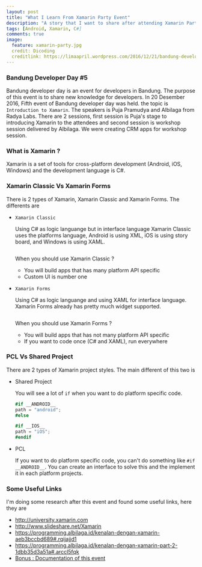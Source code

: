 ```yaml
---
layout: post
title: "What I Learn From Xamarin Party Event"
description: "A story that I want to share after attending Xamarin Party in Bandung"
tags: [Android, Xamarin, C#]
comments: true
image:
  feature: xamarin-party.jpg
  credit: Dicoding
  creditlink: https://limaapril.wordpress.com/2016/12/21/bandung-developer-day-5/
---
```


### Bandung Developer Day #5
Bandung developer day is an event for developers in Bandung. The purpose of this event is to share new knowledge for developers. In 20 Desember 2016, Fifth event of Bandung developer day was held. the topic is `Introduction to Xamarin`. <!-- more --> The speakers is Puja Pramudya and Albilaga from Radya Labs. There are 2 sessions, first session is Puja's stage to introducing Xamarin to the attendees and second session is workshop session delivered by Albilaga. We were creating CRM apps for workshop session.

### What is Xamarin ?
Xamarin is a set of tools for cross-platform development (Android, iOS, Windows) and the development language is C#.

### Xamarin Classic Vs Xamarin Forms
There is 2 types of Xamarin, Xamarin Classic and Xamarin Forms. The differents are 

* `Xamarin Classic`

  Using C# as logic languange but in interface language Xamarin Classic uses the platforms language, Android is using XML, iOS is using story board, and Windows is using XAML.
  <center>
    <figure>
      <a href="{{ site.url }}/images/xamarin-classic-figure.png"><img src="{{ site.url }}/images/xamarin-classic-figure.png" alt=""></a>
    </figure>
  </center>

  When you should use Xamarin Classic ?

  * You will build apps that has many platform API specific
  * Custom UI is number one

* `Xamarin Forms`

  Using C# as logic languange and using XAML for interface language. Xamarin Forms already has pretty much widget supported.
  <center>
    <figure>
      <a href="{{ site.url }}/images/xamarin-forms-figure.png"><img src="{{ site.url }}/images/xamarin-forms-figure.png" alt=""></a>
    </figure>
  </center>

  When you should use Xamarin Forms ?
  
  * You will build apps that has not many platform API specific
  * If you want to code once (C# and XAML), run everywhere

### PCL Vs Shared Project

There are 2 types of Xamarin project styles. The main different of this two is

* Shared Project

  You will see a lot of `if` when you want to do platform specific code.

  ```c#
  #if __ANDROID__ 
  path = "android";
  #else 

  #if __IOS__ 
  path = "iOS"; 
  #endif 
  ```

* PCL

  If you want to do platform specific code, you can't do something like `#if __ANDROID__`. You can create an interface to solve this and the implement it in each platform projects.


### Some Useful Links

I'm doing some research after this event and found some useful links, here they are

* <a href="http://university.xamarin.com" target="_blank">http://university.xamarin.com</a>
* <a href="http://www.slideshare.net/Xamarin" target="_blank">http://www.slideshare.net/Xamarin</a>
* <a href="https://programming.albilaga.id/kenalan-dengan-xamarin-aeb3bccbd689#.rqijajjd1" target="_blank">https://programming.albilaga.id/kenalan-dengan-xamarin-aeb3bccbd689#.rqijajjd1</a>
* <a href="https://programming.albilaga.id/kenalan-dengan-xamarin-part-2-1dbb35d3a51a#.arccl5fqk" target="_blank">https://programming.albilaga.id/kenalan-dengan-xamarin-part-2-1dbb35d3a51a#.arccl5fqk</a>
* <a href="https://www.dicoding.com/events/326" target="_blank">Bonus : Documentation of this event</a>


